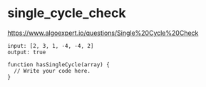 # single_cycle_check

https://www.algoexpert.io/questions/Single%20Cycle%20Check

```
input: [2, 3, 1, -4, -4, 2]
output: true

function hasSingleCycle(array) {
  // Write your code here.
}
```

